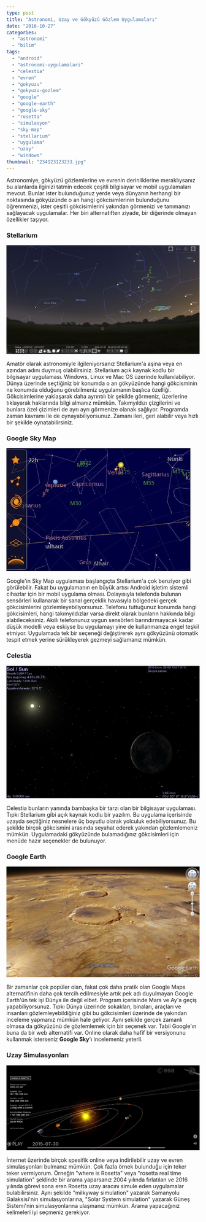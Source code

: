 ```yaml
---
type: post
title: "Astronomi, Uzay ve Gökyüzü Gözlem Uygulamaları"
date: "2016-10-27"
categories: 
  - "astronomi"
  - "bilim"
tags: 
  - "android"
  - "astronomi-uygulamalari"
  - "celestia"
  - "evren"
  - "gokyuzu"
  - "gokyuzu-gozlem"
  - "google"
  - "google-earth"
  - "google-sky"
  - "rosetta"
  - "simulasyon"
  - "sky-map"
  - "stellarium"
  - "uygulama"
  - "uzay"
  - "windows"
thumbnail: "234123123233.jpg"
---
```


Astronomiye, gökyüzü gözlemlerine ve evrenin derinliklerine meraklıysanız bu alanlarda ilginizi tatmin edecek çeşitli bilgisayar ve mobil uygulamaları mevcut. Bunlar ister bulunduğunuz yerde veya dünyanın herhangi bir noktasında gökyüzünde o an hangi gökcisimlerinin bulunduğunu öğrenmenizi, ister çeşitli gökcisimlerini yakından görmenizi ve tanımanızı sağlayacak uygulamalar. Her biri alternatiften ziyade, bir diğerinde olmayan özellikler taşıyor.

### Stellarium

![Stellarium ekran görüntüsü](images/457456435.jpg)

Amatör olarak astronomiyle ilgileniyorsanız Stellarium'a aşina veya en azından adını duymuş olabilirsiniz. Stellarium açık kaynak kodlu bir bilgisayar uygulaması. Windows, Linux ve Mac OS üzerinde kullanılabiliyor. Dünya üzerinde seçtiğiniz bir konumda o an gökyüzünde hangi gökcisminin ne konumda olduğunu görebilmeniz uygulamanın başlıca özelliği. Gökcisimlerine yaklaşarak daha ayrıntılı bir şekilde görmeniz, üzerlerine tıklayarak haklarında bilgi almanız mümkün. Takımyıldızı çizgilerini ve bunlara özel çizimleri de ayrı ayrı görmenize olanak sağlıyor. Programda zaman kavramı ile de oynayabiliyorsunuz. Zamanı ileri, geri alabilir veya hızlı bir şekilde oynatabilirsiniz.

### Google Sky Map

![Google Sky Map ekran görüntüsü](images/google-sky-map-7.jpg)

Google'ın Sky Map uygulaması başlangıçta Stellarium'a çok benziyor gibi görülebilir. Fakat bu uygulamanın en büyük artısı Android işletim sistemli cihazlar için bir mobil uygulama olması. Dolayısıyla telefonda bulunan sensörleri kullanarak bir sanal gerçeklik havasıyla bölgedeki gerçek gökcisimlerini gözlemleyebiliyorsunuz. Telefonu tuttuğunuz konumda hangi gökcisimleri, hangi takımyıldızlar varsa direkt olarak bunların hakkında bilgi alabileceksiniz. Akıllı telefonunuz uygun sensörleri barındırmayacak kadar düşük modelli veya eskiyse bu uygulamayı yine de kullanmanıza engel teşkil etmiyor. Uygulamada tek bir seçeneği değiştirerek aynı gökyüzünü otomatik tespit etmek yerine sürükleyerek gezmeyi sağlamanız mümkün.

### Celestia

![Celestia ekran görüntüsü](images/4321111.jpg)

Celestia bunların yanında bambaşka bir tarzı olan bir bilgisayar uygulaması. Tıpkı Stellarium gibi açık kaynak kodlu bir yazılım. Bu uygulama içerisinde uzayda seçtiğiniz nesnelere üç boyutlu olarak yolculuk edebiliyorsunuz. Bu şekilde birçok gökcismini arasında seyahat ederek yakından gözlemlemeniz mümkün. Uygulamadaki gökyüzünde bulamadığınız gökcisimleri için menüde hazır seçenekler de bulunuyor.

### Google Earth

![Google Earth Mars ekran görüntüsü](images/547534643534.jpg)

Bir zamanlar çok popüler olan, fakat çok daha pratik olan Google Maps alternatifinin daha çok tercih edilmesiyle artık pek adı duyulmayan Google Earth'ün tek işi Dünya ile değil elbet. Program içerisinde Mars ve Ay'a geçiş yapabiliyorsunuz. Tıpkı Dünya üzerinde sokakları, binaları, araçları ve insanları gözlemleyebildiğiniz gibi bu gökcisimleri üzerinde de yakından inceleme yapmanız mümkün hale geliyor. Aynı şekilde gerçek zamanlı olmasa da gökyüzünü de gözlemlemek için bir seçenek var. Tabii Google'ın buna da bir web alternatifi var. Online olarak daha hafif bir versiyonunu kullanmak isterseniz **Google Sky**'ı incelemeniz yeterli.

### Uzay Simulasyonları

![Rosetta nerede simulasyonu](images/234211.jpg)

İnternet üzerinde birçok spesifik online veya indirilebilir uzay ve evren simulasyonları bulmanız mümkün. Çok fazla örnek bulunduğu için teker teker vermiyorum. Örneğin "where is Rosetta" veya "rosetta real time simulation" şeklinde bir arama yaparsanız 2004 yılında fırlatılan ve 2016 yılında görevi sona eren Rosetta uzay aracını simule eden uygulamalar bulabilirsiniz. Aynı şekilde "milkyway simulation" yazarak Samanyolu Galaksisi'nin simulasyonlarına, "Solar System simulation" yazarak Güneş Sistemi'nin simulasyonlarına ulaşmanız mümkün. Arama yapacağınız kelimeleri iyi seçmeniz gerekiyor.
